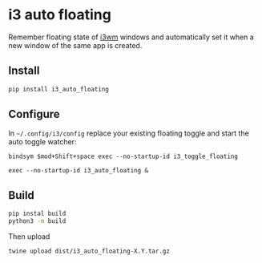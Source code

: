 # i3 auto floating

Remember floating state of [i3wm](https://i3wm.org/) windows and automatically set it when a new window of the same app is created.

## Install

```sh
pip install i3_auto_floating
```

## Configure

In `~/.config/i3/config` replace your existing floating toggle and start the auto toggle watcher:

```
bindsym $mod+Shift+space exec --no-startup-id i3_toggle_floating

exec --no-startup-id i3_auto_floating &
```

## Build

```sh
pip instal build
python3 -m build
```

Then upload

```sh
twine upload dist/i3_auto_floating-X.Y.tar.gz
```
